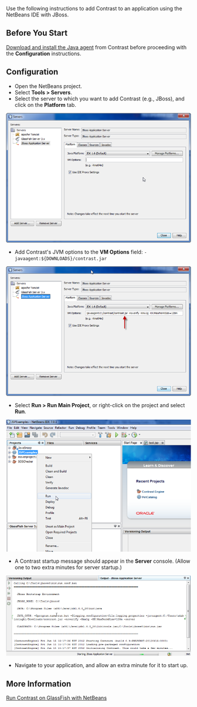 <!--
title: "Running Contrast on a NetBeans Application"
description: "Overview of the process to configure Contrast on an application using the NetBeans IDE with JBoss"
tags: "java agent configuration NetBeans IDE JBose"
-->


Use the following instructions to add Contrast to an application using the NetBeans IDE with JBoss.

## Before You Start 

[Download and install the Java agent](installation-javastandard.html) from Contrast before proceeding with the **Configuration** instructions.

## Configuration

* Open the NetBeans project. 
* Select **Tools > Servers**.
* Select the server to which you want to add Contrast (e.g., JBoss), and click on the **Platform** tab. 

<a href="assets/images/KB2-f03_1.png" rel="lightbox" title="Platform Tab"><img class="thumbnail" src="assets/images/KB2-f03_1.png"/></a>

* Add Contrast's JVM options to the **VM Options** field: `-javaagent:${DOWNLOADS}/contrast.jar`

<a href="assets/images/KB2-f03_2.png" rel="lightbox" title="VM Options"><img class="thumbnail" src="assets/images/KB2-f03_2.png"/></a>

* Select **Run > Run Main Project**, or right-click on the project and select **Run**.

<a href="assets/images/KB2-f03_3.png" rel="lightbox" title="Run Project"><img class="thumbnail" src="assets/images/KB2-f03_3.png"/></a>

* A Contrast startup message should appear in the **Server** console. (Allow one to two extra minutes for server startup.) 

<a href="assets/images/KB2-f03_4.png" rel="lightbox" title="Startup Message"><img class="thumbnail" src="assets/images/KB2-f03_4.png"/></a>

* Navigate to your application, and allow an extra minute for it to start up. 

## More Information

[Run Contrast on GlassFish with NetBeans](installation-javaserver.html#glass)
